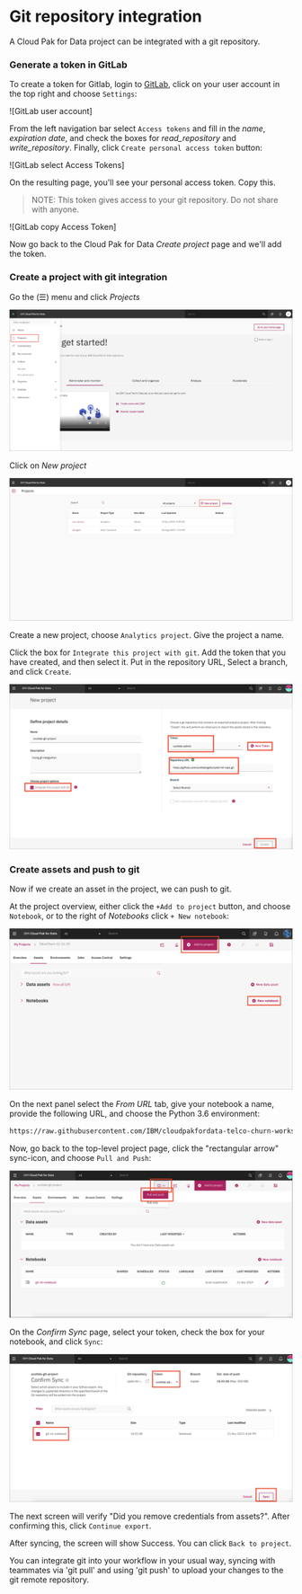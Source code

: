 # Git repository integration

A Cloud Pak for Data project can be integrated with a git repository.

### Generate a token in GitLab

To create a token for Gitlab, login to [GitLab](https://about.gitlab.com/), click on your user account in the top right and choose `Settings`:

![GitLab user account]

From the left navigation bar select `Access tokens` and fill in the *name*, *expiration date*, and check the boxes for *read_repository* and *write_repository*. Finally, click `Create personal access token` button:

![GitLab select Access Tokens]

On the resulting page, you'll see your personal access token. Copy this.

> NOTE: This token gives access to your git repository. Do not share with anyone.

![GitLab copy Access Token]

Now go back to the Cloud Pak for Data *Create project* page and we'll add the token.

### Create a project with git integration

Go the (☰) menu and click *Projects*

![(☰) Menu -> Projects](../.gitbook/assets/images/manage/cpd-projects-menu.png)

Click on *New project*

![Start a new project](../.gitbook/assets/images/manage/cpd-new-project.png)

Create a new project, choose `Analytics project`. Give the project a name.

Click the box for `Integrate this project with git`. Add the token that you have created, and then select it. Put in the repository URL, Select a branch, and click `Create`.

![Create Project with git](../.gitbook/assets/images/manage/projectAddGit.png)

### Create assets and push to git

Now if we create an asset in the project, we can push to git.

At the project overview, either click the `+Add to project` button, and choose `Notebook`, or to the right of *Notebooks* click `+ New notebook`:

![Add a new asset](../.gitbook/assets/images/wml/wml-1-add-asset.png)

On the next panel select the *From URL* tab, give your notebook a name, provide the following URL, and choose the Python 3.6 environment:

```bash
https://raw.githubusercontent.com/IBM/cloudpakfordata-telco-churn-workshop/master/notebooks/TelcoChurnICP4D.ipynb
```

Now, go back to the top-level project page, click the "rectangular arrow" sync-icon, and choose `Pull and Push`:

![git pull and push](../.gitbook/assets/images/manage/gitPullAndPush.png)

On the *Confirm Sync* page, select your token, check the box for your notebook, and click `Sync`:

![git confirm sync](../.gitbook/assets/images/manage/gitConfirmSync.png)

The next screen will verify "Did you remove credentials from assets?". After confirming this, click `Continue export`.

After syncing, the screen will show Success. You can click `Back to project`.

You can integrate git into your workflow in your usual way, syncing with teammates via 'git pull' and using 'git push' to upload your changes to the git remote repository.

